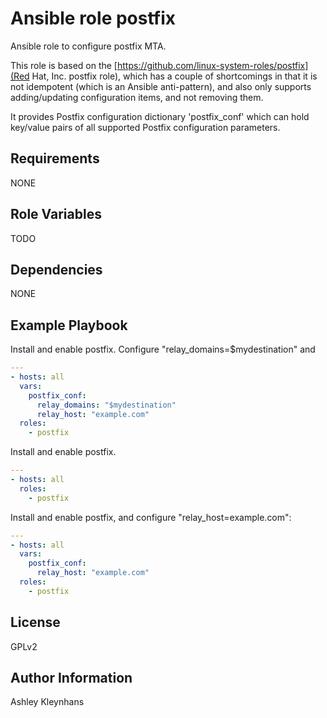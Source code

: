 # Ansible role postfix

Ansible role to configure postfix MTA.

This role is based on the [https://github.com/linux-system-roles/postfix](Red Hat, Inc. postfix role),
which has a couple of shortcomings in that it is not idempotent (which is an Ansible anti-pattern),
and also only supports adding/updating configuration items, and not removing them.

It provides Postfix configuration dictionary 'postfix_conf' which can hold key/value pairs of
all supported Postfix configuration parameters.

## Requirements

NONE

## Role Variables

TODO

## Dependencies

NONE

## Example Playbook

Install and enable postfix. Configure "relay_domains=$mydestination" and

```yaml
---
- hosts: all
  vars:
    postfix_conf:
      relay_domains: "$mydestination"
      relay_host: "example.com"
  roles:
    - postfix
```

Install and enable postfix.

```yaml
---
- hosts: all
  roles:
    - postfix
```

Install and enable postfix, and configure "relay_host=example.com":

```yaml
---
- hosts: all
  vars:
    postfix_conf:
      relay_host: "example.com"
  roles:
    - postfix
```

## License

GPLv2

## Author Information

Ashley Kleynhans

